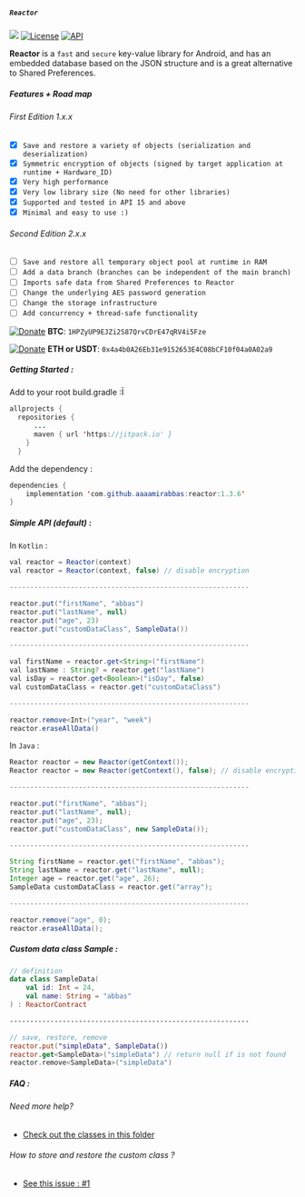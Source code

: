 ##### `Reactor`

[![](https://jitpack.io/v/oky2abbas/reactor.svg)](https://jitpack.io/#dfmAbbas/reactor)
[![License](http://img.shields.io/badge/license-MIT-green.svg?style=flat)](https://github.com/oky2abbas/reactor)
[![API](https://img.shields.io/badge/API-15%2B-blue.svg?style=flat)](https://github.com/oky2abbas/reactor)

**Reactor** is a `fast` and `secure` key-value library for Android, and has an embedded database based on the JSON structure and is a great alternative to Shared Preferences.

##### Features + Road map

###### First Edition 1.x.x

- [x] `Save and restore a variety of objects (serialization and deserialization)`
- [x] `Symmetric encryption of objects (signed by target application at runtime + Hardware_ID)`
- [x] `Very high performance‍`
- [x] `Very low library size (No need for other libraries)`
- [x] `Supported and tested in API 15 and above`
- [x] `Minimal and easy to use :)`

###### Second Edition 2.x.x

- [ ] `Save and restore all temporary object pool at runtime in RAM`
- [ ] `Add a data branch (branches can be independent of the main branch) `
- [ ] `Imports safe data from Shared Preferences to Reactor`
- [ ] ‍‍`Change the underlying AES password generation`
- [ ] `Change the storage infrastructure`
- [ ] ‍‍‍`Add concurrency + thread-safe functionality`

[![Donate](https://img.shields.io/badge/Cryptocurrency-Donate-green)](https://idpay.ir/oky2abbas) **BTC**: `1HPZyUP9EJZi2S87QrvCDrE47qRV4i5Fze`

[![Donate](https://img.shields.io/badge/Cryptocurrency-Donate-blue)](https://idpay.ir/oky2abbas) **ETH or USDT**: `0x4a4b0A26Eb31e9152653E4C08bCF10f04a0A02a9`

##### Getting Started :

Add to your root build.gradle :Ï

```java
allprojects {
  repositories {
      ...
      maven { url 'https://jitpack.io' }
    }
  }
```

Add the dependency :

```java
dependencies {
    implementation 'com.github.aaaamirabbas:reactor:1.3.6'
}
```

##### Simple API (default) :

In `Kotlin` :

```java
val reactor = Reactor(context)
val reactor = Reactor(context, false) // disable encryption

-----------------------------------------------------------

reactor.put("firstName", "abbas")
reactor.put("lastName", null)
reactor.put("age", 23)
reactor.put("customDataClass", SampleData())

-----------------------------------------------------------

val firstName = reactor.get<String>("firstName")
val lastName : String? = reactor.get("lastName")
val isDay = reactor.get<Boolean>("isDay", false)
val customDataClass = reactor.get("customDataClass")

-----------------------------------------------------------

reactor.remove<Int>("year", "week")
reactor.eraseAllData()
```

In `Java` :

```java
Reactor reactor = new Reactor(getContext());
Reactor reactor = new Reactor(getContext(), false); // disable encryption

-----------------------------------------------------------

reactor.put("firstName", "abbas");
reactor.put("lastName", null);
reactor.put("age", 23);
reactor.put("customDataClass", new SampleData());

-----------------------------------------------------------

String firstName = reactor.get("firstName", "abbas");
String lastName = reactor.get("lastName", null);
Integer age = reactor.get("age", 26);
SampleData customDataClass = reactor.get("array");

-----------------------------------------------------------

reactor.remove("age", 0);
reactor.eraseAllData();
```

##### Custom data class Sample :

```Kotlin
// definition
data class SampleData(
    val id: Int = 24,
    val name: String = "abbas"
) : ReactorContract

-----------------------------------------------------------

// save, restore, remove
reactor.put("simpleData", SampleData())
reactor.get<SampleData>("simpleData") // return null if is not found
reactor.remove<SampleData>("simpleData")
```

##### FAQ :

###### Need more help?

- [Check out the classes in this folder](sample/src/main/java/com/oky2abbas/sample)

###### How to store and restore the custom class ?

- [See this issue : #1](https://github.com/oky2abbas/reactor/issues/1)
